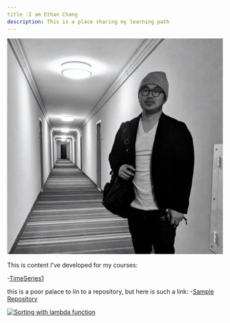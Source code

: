 ```yaml
---
title :I am Ethan Chang
description: This is a place sharing my learning path 
---
```


![My Picture](Ethan.jpg)

This is content I've developed for my courses:

-[TimeSeries1](/timeseries/index.md)

this is a poor palace to lin to a repository, but here is such a link:
-[Sample Repository](https://github.com/Ethan945/sample)

[![Sorting with lambda function](http://img.youtube.com/vi/Co-6FxWOFp0/0.jpg)](http://www.youtube.com/watch?v=Co-6FxWOFp0)
